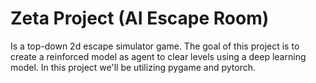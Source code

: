 # Zeta Project (AI Escape Room)
Is a top-down 2d escape simulator game. The goal of this project is to create a reinforced model as agent to 
clear levels using a deep learning model. In this project we'll be utilizing pygame and pytorch.
